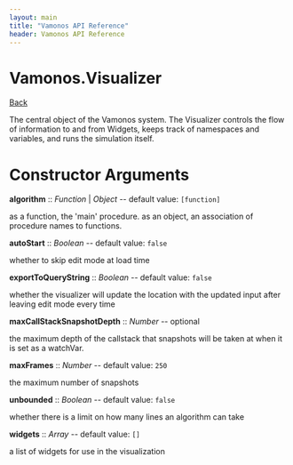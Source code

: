 ```yaml
---
layout: main
title: "Vamonos API Reference"
header: Vamonos API Reference
---
```



Vamonos.Visualizer
==================

[Back](index.html)

The central object of the Vamonos system. The Visualizer controls
the flow of information to and from Widgets, keeps track of
namespaces and variables, and runs the simulation itself.


Constructor Arguments
=====================

**algorithm** :: *Function* | *Object* -- default value: `[function]`

as a function, the 'main' procedure. as an object, an association of procedure names to functions.



**autoStart** :: *Boolean* -- default value: `false`

whether to skip edit mode at load time



**exportToQueryString** :: *Boolean* -- default value: `false`

whether the visualizer will update the location with the updated input after leaving edit mode every time



**maxCallStackSnapshotDepth** :: *Number* -- optional

the maximum depth of the callstack that snapshots will be taken at when it is set as a watchVar.



**maxFrames** :: *Number* -- default value: `250`

the maximum number of snapshots



**unbounded** :: *Boolean* -- default value: `false`

whether there is a limit on how many lines an algorithm can take



**widgets** :: *Array* -- default value: `[]`

a list of widgets for use in the visualization



